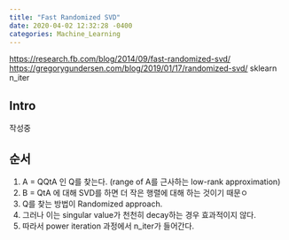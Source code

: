 ```yaml
---
title: "Fast Randomized SVD"
date: 2020-04-02 12:32:28 -0400
categories: Machine_Learning
---
```


https://research.fb.com/blog/2014/09/fast-randomized-svd/
https://gregorygundersen.com/blog/2019/01/17/randomized-svd/
sklearn n_iter

## Intro ##
작성중

## 순서 ##
1. A = QQtA 인 Q를 찾는다. (range of A를 근사하는 low-rank approximation)
2. B = QtA 에 대해 SVD를 하면 더 작은 행렬에 대해 하는 것이기 때문ㅇ
3. Q를 찾는 방법이 Randomized approach.
4. 그러나 이는 singular value가 천천히 decay하는 경우 효과적이지 않다.
5. 따라서 power iteration 과정에서 n_iter가 들어간다.
